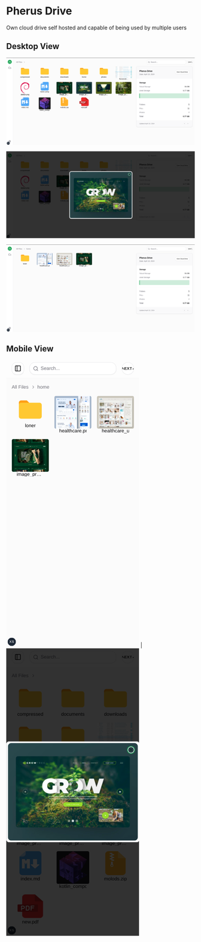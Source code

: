 # Pherus Drive

Own cloud drive self hosted and capable of being used by multiple users

## Desktop View

![Desktop View 1](1.png)

![Desktop View 2](2.png)

![Mobile View 1](3.png)

## Mobile View

![Mobile View 2](4.png) | ![Mobile View 3](5.png)
